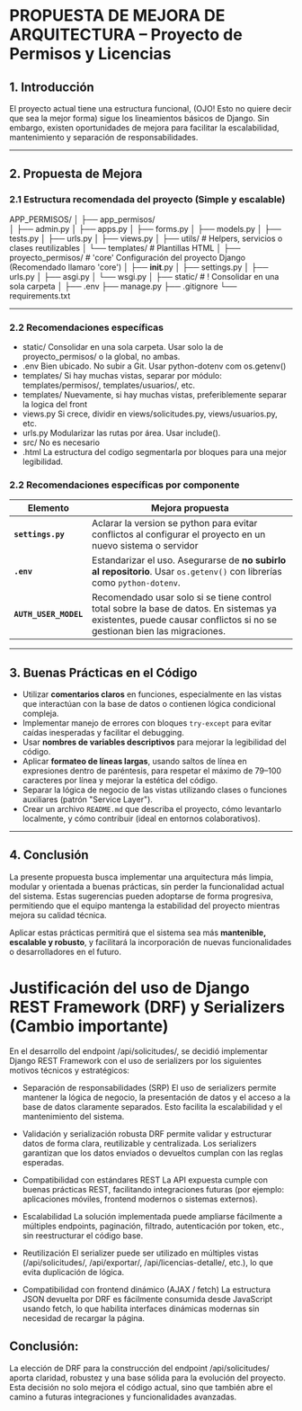 # PROPUESTA DE MEJORA DE ARQUITECTURA – Proyecto de Permisos y Licencias

## 1. Introducción

El proyecto actual tiene una estructura funcional, (OJO! Esto no quiere decir que sea la mejor forma) sigue los lineamientos básicos de Django. Sin embargo, existen oportunidades de mejora para facilitar la escalabilidad, mantenimiento y separación de responsabilidades.

---

## 2. Propuesta de Mejora

### 2.1 Estructura recomendada del proyecto (Simple y escalable)

APP_PERMISOS/
│
├── app_permisos/            
│   ├── admin.py
│   ├── apps.py
│   ├── forms.py
│   ├── models.py
│   ├── tests.py
│   ├── urls.py
│   ├── views.py
│   ├── utils/                  # Helpers, servicios o clases reutilizables
│   └── templates/              # Plantillas HTML
│
├── proyecto_permisos/         # 'core' Configuración del proyecto Django (Recomendado llamaro 'core')
│   ├── __init__.py
│   ├── settings.py
│   ├── urls.py
│   ├── asgi.py
│   └── wsgi.py
│
├── static/   # ! Consolidar en una sola carpeta
│
├── .env
├── manage.py
├── .gitignore
└── requirements.txt

---

### 2.2 Recomendaciones específicas

* static/	Consolidar en una sola carpeta. Usar solo la de proyecto_permisos/ o la global, no ambas.
* .env	Bien ubicado. No subir a Git. Usar python-dotenv com os.getenv()
* templates/	Si hay muchas vistas, separar por módulo: templates/permisos/, templates/usuarios/, etc.
* templates/    Nuevamente, si hay muchas vistas, preferiblemente separar la logica del front
* views.py	Si crece, dividir en views/solicitudes.py, views/usuarios.py, etc.
* urls.py	Modularizar las rutas por área. Usar include().
* src/   No es necesario
* .html   La estructura del codigo segmentarla por bloques para una mejor legibilidad.

### 2.2 Recomendaciones específicas por componente

| Elemento         | Mejora propuesta |
|------------------|------------------|
| **`settings.py`**       | Aclarar la version se python para evitar conflictos al configurar el proyecto en un nuevo sistema o servidor |
| **`.env`**       | Estandarizar el uso. Asegurarse de **no subirlo al repositorio**. Usar `os.getenv()` con librerías como `python-dotenv`. |
| **`AUTH_USER_MODEL`** | Recomendado usar solo si se tiene control total sobre la base de datos. En sistemas ya existentes, puede causar conflictos si no se gestionan bien las migraciones. | ! Tener cuidado en esta parte

---

## 3. Buenas Prácticas en el Código

- Utilizar **comentarios claros** en funciones, especialmente en las vistas que interactúan con la base de datos o contienen lógica condicional compleja.
- Implementar manejo de errores con bloques `try-except` para evitar caídas inesperadas y facilitar el debugging.
- Usar **nombres de variables descriptivos** para mejorar la legibilidad del código.
- Aplicar **formateo de líneas largas**, usando saltos de línea en expresiones dentro de paréntesis, para respetar el máximo de 79–100 caracteres por línea y mejorar la estética del código.
- Separar la lógica de negocio de las vistas utilizando clases o funciones auxiliares (patrón "Service Layer").
- Crear un archivo `README.md` que describa el proyecto, cómo levantarlo localmente, y cómo contribuir (ideal en entornos colaborativos).

---

## 4. Conclusión

La presente propuesta busca implementar una arquitectura más limpia, modular y orientada a buenas prácticas, sin perder la funcionalidad actual del sistema. Estas sugerencias pueden adoptarse de forma progresiva, permitiendo que el equipo mantenga la estabilidad del proyecto mientras mejora su calidad técnica.

Aplicar estas prácticas permitirá que el sistema sea más **mantenible, escalable y robusto**, y facilitará la incorporación de nuevas funcionalidades o desarrolladores en el futuro.

# Justificación del uso de Django REST Framework (DRF) y Serializers (Cambio importante)
En el desarrollo del endpoint /api/solicitudes/, se decidió implementar Django REST Framework con el uso de serializers por los siguientes motivos técnicos y estratégicos:

* Separación de responsabilidades (SRP)
El uso de serializers permite mantener la lógica de negocio, la presentación de datos y el acceso a la base de datos claramente separados. Esto facilita la escalabilidad y el mantenimiento del sistema.

* Validación y serialización robusta
DRF permite validar y estructurar datos de forma clara, reutilizable y centralizada. Los serializers garantizan que los datos enviados o devueltos cumplan con las reglas esperadas.

* Compatibilidad con estándares REST
La API expuesta cumple con buenas prácticas REST, facilitando integraciones futuras (por ejemplo: aplicaciones móviles, frontend modernos o sistemas externos).
* Escalabilidad
La solución implementada puede ampliarse fácilmente a múltiples endpoints, paginación, filtrado, autenticación por token, etc., sin reestructurar el código base.
* Reutilización
El serializer puede ser utilizado en múltiples vistas (/api/solicitudes/, /api/exportar/, /api/licencias-detalle/, etc.), lo que evita duplicación de lógica.
* Compatibilidad con frontend dinámico (AJAX / fetch)
La estructura JSON devuelta por DRF es fácilmente consumida desde JavaScript usando fetch, lo que habilita interfaces dinámicas modernas sin necesidad de recargar la página.

## Conclusión:
La elección de DRF para la construcción del endpoint /api/solicitudes/ aporta claridad, robustez y una base sólida para la evolución del proyecto. Esta decisión no solo mejora el código actual, sino que también abre el camino a futuras integraciones y funcionalidades avanzadas.